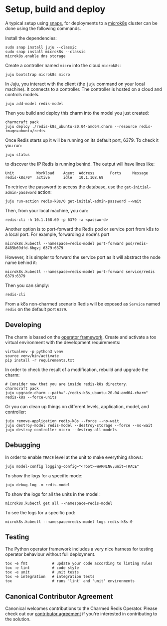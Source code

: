 # Setup, build and deploy

A typical setup using [snaps](https://snapcraft.io/), for deployments
to a [microk8s](https://microk8s.io/) cluster can be done using the
following commands.

Install the dependencies:

    sudo snap install juju --classic
    sudo snap install microk8s --classic
    microk8s.enable dns storage
    
Create a controller named `micro` into the cloud `microk8s`:
  
    juju bootstrap microk8s micro

In Juju, you interact with the client (the `juju` command on your local machine). 
It connects to a controller. The controller is hosted on a cloud and controls models.

    juju add-model redis-model

Then you build and deploy this charm into the model you just created:
    
    charmcraft pack
    juju deploy ./redis-k8s_ubuntu-20.04-amd64.charm --resource redis-image=ubuntu/redis

Once Redis starts up it will be running on its default port, 6379. 
To check it you run:

    juju status

to discover the IP Redis is running behind. The output will have lines like:

    Unit          Workload    Agent  Address       Ports     Message
    redis-k8s/0*  active      idle   10.1.168.69

To retrieve the password to access the database, use the `get-initial-admin-password` action:

    juju run-action redis-k8s/0 get-initial-admin-password --wait

Then, from your local machine, you can:

    redis-cli -h 10.1.168.69 -p 6379 -a <password>

Another option is to port-forward the Redis pod or service port from k8s to a local port.
For example, forwarding a node's port

    microk8s.kubectl --namespace=redis-model port-forward pod/redis-8485b69dfd-6hgvj 6379:6379

However, it is simpler to forward the service port as it will abstract the node name behind it:

    microk8s.kubectl --namespace=redis-model port-forward service/redis 6379:6379

Then you can simply:

    redis-cli

From a k8s non-charmed scenario Redis will be exposed as `Service` named `redis` on the default
port `6379`.

## Developing

The charm is based on the [operator framework](https://github.com/canonical/operator/). Create and activate 
a tox virtual environment with the development requirements:

    virtualenv -p python3 venv
    source venv/bin/activate
    pip install -r requirements.txt

In order to check the result of a modification, rebuild and upgrade the charm:

    # Consider now that you are inside redis-k8s directory.
    charmcraft pack
    juju upgrade-charm --path="./redis-k8s_ubuntu-20.04-amd64.charm" redis-k8s --force-units

Or you can clean up things on different levels, application, model, and controller:

    juju remove-application redis-k8s --force --no-wait
    juju destroy-model redis-model --destroy-storage --force --no-wait
    juju destroy-controller micro --destroy-all-models

## Debugging

In order to enable `TRACE` level at the unit to make everything shows:
    
    juju model-config logging-config="<root>=WARNING;unit=TRACE"

To show the logs for a specific mode:
    
    juju debug-log -m redis-model

To show the logs for all the units in the model:

    microk8s.kubectl get all --namespace=redis-model

To see the logs for a specific pod:
    
    microk8s.kubectl --namespace=redis-model logs redis-k8s-0

## Testing

The Python operator framework includes a very nice harness for testing
operator behaviour without full deployment.

    tox -e fmt           # update your code according to linting rules
    tox -e lint          # code style
    tox -e unit          # unit tests
    tox -e integration   # integration tests
    tox                  # runs 'lint' and 'unit' environments


## Canonical Contributor Agreement

Canonical welcomes contributions to the Charmed Redis Operator. Please check out our [contributor agreement](https://ubuntu.com/legal/contributors) if you're interested in contributing to the solution.
